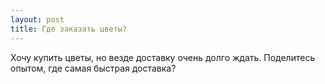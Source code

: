 ```yaml
---
layout: post 
title: Где заказать цветы? 
--- 
```

Хочу купить цветы, но везде доставку очень долго ждать. Поделитесь опытом, где самая быстрая доставка?